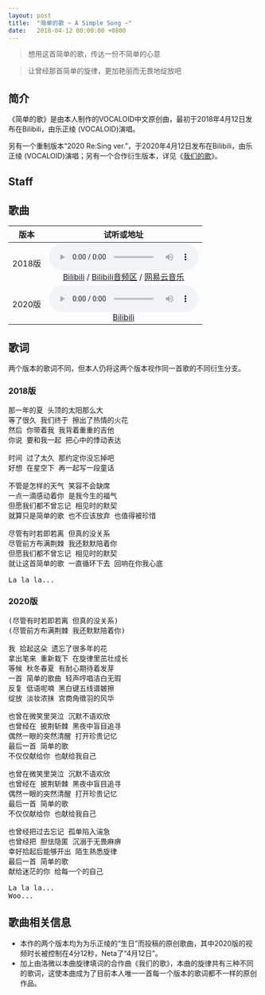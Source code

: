 ```yaml
---
layout: post
title:  "简单的歌 ~ A Simple Song ~"
date:   2018-04-12 00:00:00 +0800
---
```


> 想用这首简单的歌，传达一份不简单的心意

> 让曾经那首简单的旋律，更加艳丽而无畏地绽放吧

## 简介

《简单的歌》是由本人制作的VOCALOID中文原创曲，最初于2018年4月12日发布在Bilibili，由乐正绫 (VOCALOID)演唱。

另有一个重制版本“2020 Re:Sing ver.”，于2020年4月12日发布在Bilibili，由乐正绫 (VOCALOID)演唱；另有一个合作衍生版本，详见《[我们的歌](/2018/05/29/collab04.html)》。

## Staff

## 歌曲

| 版本 | 试听或地址 |
| :--: | :--: |
| 2018版 | <audio controls><source src="/assets/audio/song04v18.mp3" type="audio/mp3"></audio><br>[Bilibili](https://www.bilibili.com/video/av21928922) / [Bilibili音频区](https://www.bilibili.com/audio/au287986?type=3) / [网易云音乐](https://music.163.com/song?id=552136655) |
| 2020版 | <audio controls><source src="/assets/audio/song04v20.mp3" type="audio/mp3"></audio><br>[Bilibili](https://www.bilibili.com/video/av625116268) |

## 歌词

两个版本的歌词不同，但本人仍将这两个版本视作同一首歌的不同衍生分支。

### 2018版

<pre>
那一年的夏 头顶的太阳那么大
等了很久 我们终于 擦出了热情的火花
然后 你带着我 我背着重重的吉他
你说 要和我一起 把心中的悸动表达

时间 过了太久 那约定你没忘掉吧
好想 在星空下 再一起写一段童话

不管是怎样的天气 笑容不会缺席
一点一滴感动着你 是我今生的福气
但愿我们都不曾忘记 相见时的默契
就算只是简单的歌 也不应该放弃 也值得被珍惜

尽管有时若即若离 但真的没关系
尽管前方布满荆棘 我还默默陪着你
但愿我们都不曾忘记 相见时的默契
就让这首简单的歌 一直循环下去 回响在你我心底

La la la...
</pre>

### 2020版

<pre>
(尽管有时若即若离 但真的没关系)
(尽管前方布满荆棘 我还默默陪着你)

我 拾起这朵 遗忘了很多年的花
拿出笔来 重新栽下 在旋律里茁壮成长
等候 秋冬春夏 有耐心期待着发芽
一首 简单的歌曲 轻声哼唱洁白无瑕
反复 低语呢喃 黑白键五线谱皴擦
绽放 淡妆浓抹 宫商角徵羽的风华

也曾在微笑里哭泣 沉默不语欢欣
也曾经在 披荆斩棘 黑夜中盲目追寻
偶然一眼的突然清醒 打开珍贵记忆
最后一首 简单的歌
不仅仅献给你 也献给我自己

也曾在微笑里哭泣 沉默不语欢欣
也曾经在 披荆斩棘 黑夜中盲目追寻
偶然一眼的突然清醒 打开珍贵记忆
最后一首 简单的歌
不仅仅献给你 也献给我自己

也曾经把过去忘记 孤单陷入湍急
也曾经把 胆怯隐匿 沉溺于无畏麻痹
幸好拾起后能够开出 陌生熟悉旋律
最后一首 简单的歌
献给迷茫的你 给每一个的自己

La la la...
Woo...
</pre>

## 歌曲相关信息

* 本作的两个版本均为为乐正绫的“生日”而投稿的原创歌曲，其中2020版的视频时长被控制在4分12秒，Neta了“4月12日”。
* 加上由洛微以本曲旋律填词的合作曲《我们的歌》，本曲的旋律共有三种不同的歌词，这使本曲成为了目前本人唯一一首每一个版本的歌词都不一样的原创作品。